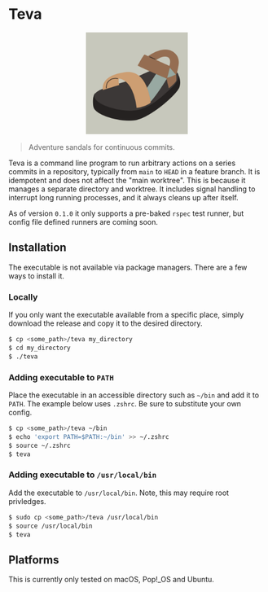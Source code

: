 # Teva

<p align="center">
  <img alt="Teva logo" width="200" src="teva.png" />
</p>

> Adventure sandals for continuous commits.

Teva is a command line program to run arbitrary actions on a series commits in a repository, typically from `main` to `HEAD` in a feature branch. It is idempotent and does not affect the "main worktree". This is because it manages a separate directory and worktree.  It includes signal handling to interrupt long running processes, and it always cleans up after itself.

As of version `0.1.0` it only supports a pre-baked `rspec` test runner, but config file defined runners are coming soon.

## Installation

The executable is not available via package managers. There are a few ways to install it.

### Locally
If you only want the executable available from a specific place, simply download the release and copy it to the desired directory.

```bash
$ cp <some_path>/teva my_directory
$ cd my_directory
$ ./teva
```

### Adding executable to `PATH`
Place the executable in an accessible directory such as `~/bin` and add it to `PATH`. The example below uses `.zshrc`. Be sure to substitute your own config.

```bash
$ cp <some_path>/teva ~/bin
$ echo 'export PATH=$PATH:~/bin' >> ~/.zshrc
$ source ~/.zshrc
$ teva
```

### Adding executable to `/usr/local/bin`
Add the executable to `/usr/local/bin`. Note, this may require root privledges.
```bash
$ sudo cp <some_path>/teva /usr/local/bin
$ source /usr/local/bin
$ teva
```

## Platforms

This is currently only tested on macOS, Pop!_OS and Ubuntu.
